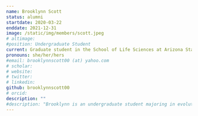 ```yaml
---
name: Brooklynn Scott
status: alumni
startdate: 2020-03-22
enddate: 2021-12-31
image: /static/img/members/scott.jpeg
# altimage:
#position: Undergraduate Student
current: Graduate student in the School of Life Sciences at Arizona State University
pronouns: she/her/hers
#email: brooklynnscott00 (at) yahoo.com
# scholar:
# website:
# twitter:
# linkedin:
github: brooklynnscott00
# orcid:
description: ""
#description: "Brooklynn is an undergraduate student majoring in evolutionary anthropology and an integrative human biology minor. In PEGL, Brooklynn is working on an honors thesis in macaque behavioral and evolutionary genetics."
---
```


